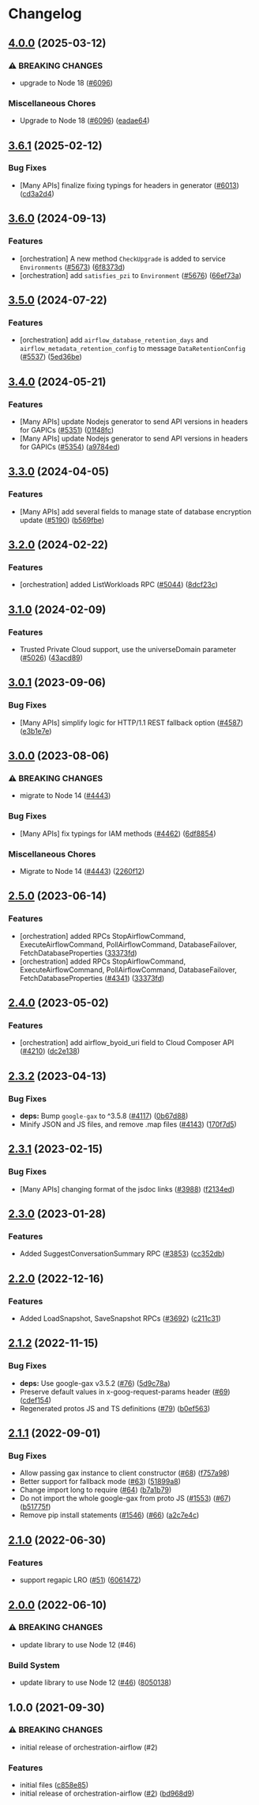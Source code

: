 # Changelog

## [4.0.0](https://github.com/googleapis/google-cloud-node/compare/orchestration-airflow-v3.6.1...orchestration-airflow-v4.0.0) (2025-03-12)


### ⚠ BREAKING CHANGES

* upgrade to Node 18 ([#6096](https://github.com/googleapis/google-cloud-node/issues/6096))

### Miscellaneous Chores

* Upgrade to Node 18 ([#6096](https://github.com/googleapis/google-cloud-node/issues/6096)) ([eadae64](https://github.com/googleapis/google-cloud-node/commit/eadae64d54e07aa2c65097ea52e65008d4e87436))

## [3.6.1](https://github.com/googleapis/google-cloud-node/compare/orchestration-airflow-v3.6.0...orchestration-airflow-v3.6.1) (2025-02-12)


### Bug Fixes

* [Many APIs] finalize fixing typings for headers in generator ([#6013](https://github.com/googleapis/google-cloud-node/issues/6013)) ([cd3a2d4](https://github.com/googleapis/google-cloud-node/commit/cd3a2d44fc7a9b3798346162ba19df1c748fba58))

## [3.6.0](https://github.com/googleapis/google-cloud-node/compare/orchestration-airflow-v3.5.0...orchestration-airflow-v3.6.0) (2024-09-13)


### Features

* [orchestration] A new method `CheckUpgrade` is added to service `Environments` ([#5673](https://github.com/googleapis/google-cloud-node/issues/5673)) ([6f8373d](https://github.com/googleapis/google-cloud-node/commit/6f8373d0d04cda5593be12b8cc192a4447cdeb08))
* [orchestration] add `satisfies_pzi` to `Environment` ([#5676](https://github.com/googleapis/google-cloud-node/issues/5676)) ([66ef73a](https://github.com/googleapis/google-cloud-node/commit/66ef73a560ba5566d263c99ce3940f2f7f2f4a82))

## [3.5.0](https://github.com/googleapis/google-cloud-node/compare/orchestration-airflow-v3.4.0...orchestration-airflow-v3.5.0) (2024-07-22)


### Features

* [orchestration] add `airflow_database_retention_days` and `airflow_metadata_retention_config` to message `DataRetentionConfig` ([#5537](https://github.com/googleapis/google-cloud-node/issues/5537)) ([5ed36be](https://github.com/googleapis/google-cloud-node/commit/5ed36be19d66d18562c6a41441558cba4d84aa5f))

## [3.4.0](https://github.com/googleapis/google-cloud-node/compare/orchestration-airflow-v3.3.0...orchestration-airflow-v3.4.0) (2024-05-21)


### Features

* [Many APIs] update Nodejs generator to send API versions in headers for GAPICs ([#5351](https://github.com/googleapis/google-cloud-node/issues/5351)) ([01f48fc](https://github.com/googleapis/google-cloud-node/commit/01f48fce63ec4ddf801d59ee2b8c0db9f6fb8372))
* [Many APIs] update Nodejs generator to send API versions in headers for GAPICs ([#5354](https://github.com/googleapis/google-cloud-node/issues/5354)) ([a9784ed](https://github.com/googleapis/google-cloud-node/commit/a9784ed3db6ee96d171762308bbbcd57390b6866))

## [3.3.0](https://github.com/googleapis/google-cloud-node/compare/orchestration-airflow-v3.2.0...orchestration-airflow-v3.3.0) (2024-04-05)


### Features

* [Many APIs] add several fields to manage state of database encryption update ([#5190](https://github.com/googleapis/google-cloud-node/issues/5190)) ([b569fbe](https://github.com/googleapis/google-cloud-node/commit/b569fbe1472d0fd71c1bfb58d0b1661814ac5727))

## [3.2.0](https://github.com/googleapis/google-cloud-node/compare/orchestration-airflow-v3.1.0...orchestration-airflow-v3.2.0) (2024-02-22)


### Features

* [orchestration] added ListWorkloads RPC ([#5044](https://github.com/googleapis/google-cloud-node/issues/5044)) ([8dcf23c](https://github.com/googleapis/google-cloud-node/commit/8dcf23c3f9d4ec94d4effd46eb2551568c029598))

## [3.1.0](https://github.com/googleapis/google-cloud-node/compare/orchestration-airflow-v3.0.1...orchestration-airflow-v3.1.0) (2024-02-09)


### Features

* Trusted Private Cloud support, use the universeDomain parameter  ([#5026](https://github.com/googleapis/google-cloud-node/issues/5026)) ([43acd89](https://github.com/googleapis/google-cloud-node/commit/43acd893e6c428f219d62f0c4264e4db78b99f99))

## [3.0.1](https://github.com/googleapis/google-cloud-node/compare/orchestration-airflow-v3.0.0...orchestration-airflow-v3.0.1) (2023-09-06)


### Bug Fixes

* [Many APIs] simplify logic for HTTP/1.1 REST fallback option ([#4587](https://github.com/googleapis/google-cloud-node/issues/4587)) ([e3b1e7e](https://github.com/googleapis/google-cloud-node/commit/e3b1e7e46d666abb4df28c3cd69e97c08b88445a))

## [3.0.0](https://github.com/googleapis/google-cloud-node/compare/orchestration-airflow-v2.5.0...orchestration-airflow-v3.0.0) (2023-08-06)


### ⚠ BREAKING CHANGES

* migrate to Node 14 ([#4443](https://github.com/googleapis/google-cloud-node/issues/4443))

### Bug Fixes

* [Many APIs] fix typings for IAM methods ([#4462](https://github.com/googleapis/google-cloud-node/issues/4462)) ([6df8854](https://github.com/googleapis/google-cloud-node/commit/6df8854fdfbf62e6374f79d785f142b2f2e6cfae))


### Miscellaneous Chores

* Migrate to Node 14 ([#4443](https://github.com/googleapis/google-cloud-node/issues/4443)) ([2260f12](https://github.com/googleapis/google-cloud-node/commit/2260f12543d171bda95345e53475f5f0fdc45770))

## [2.5.0](https://github.com/googleapis/google-cloud-node/compare/orchestration-airflow-v2.4.0...orchestration-airflow-v2.5.0) (2023-06-14)


### Features

* [orchestration] added RPCs StopAirflowCommand, ExecuteAirflowCommand, PollAirflowCommand, DatabaseFailover, FetchDatabaseProperties ([33373fd](https://github.com/googleapis/google-cloud-node/commit/33373fd503fd476ed5d5a6ced1e48d86dc0459e1))
* [orchestration] added RPCs StopAirflowCommand, ExecuteAirflowCommand, PollAirflowCommand, DatabaseFailover, FetchDatabaseProperties ([#4341](https://github.com/googleapis/google-cloud-node/issues/4341)) ([33373fd](https://github.com/googleapis/google-cloud-node/commit/33373fd503fd476ed5d5a6ced1e48d86dc0459e1))

## [2.4.0](https://github.com/googleapis/google-cloud-node/compare/orchestration-airflow-v2.3.2...orchestration-airflow-v2.4.0) (2023-05-02)


### Features

* [orchestration] add airflow_byoid_uri field to Cloud Composer API ([#4210](https://github.com/googleapis/google-cloud-node/issues/4210)) ([dc2e138](https://github.com/googleapis/google-cloud-node/commit/dc2e138872f7fd7dab8c3e626452b15e20459bd4))

## [2.3.2](https://github.com/googleapis/google-cloud-node/compare/orchestration-airflow-v2.3.1...orchestration-airflow-v2.3.2) (2023-04-13)


### Bug Fixes

* **deps:** Bump `google-gax` to ^3.5.8 ([#4117](https://github.com/googleapis/google-cloud-node/issues/4117)) ([0b67d88](https://github.com/googleapis/google-cloud-node/commit/0b67d883963643ce1b4f6d2ccd3e8d37adf6e029))
* Minify JSON and JS files, and remove .map files ([#4143](https://github.com/googleapis/google-cloud-node/issues/4143)) ([170f7d5](https://github.com/googleapis/google-cloud-node/commit/170f7d57b8fd344d182a8e758867b8124722eebc))

## [2.3.1](https://github.com/googleapis/google-cloud-node/compare/orchestration-airflow-v2.3.0...orchestration-airflow-v2.3.1) (2023-02-15)


### Bug Fixes

* [Many APIs] changing format of the jsdoc links ([#3988](https://github.com/googleapis/google-cloud-node/issues/3988)) ([f2134ed](https://github.com/googleapis/google-cloud-node/commit/f2134ed5f166a3bb7dd0bed556700f0b0fd9756a))

## [2.3.0](https://github.com/googleapis/google-cloud-node/compare/orchestration-airflow-v2.2.0...orchestration-airflow-v2.3.0) (2023-01-28)


### Features

* Added SuggestConversationSummary RPC ([#3853](https://github.com/googleapis/google-cloud-node/issues/3853)) ([cc352db](https://github.com/googleapis/google-cloud-node/commit/cc352db97f3bd8925bf1a7631a0ae64ff976fa4e))

## [2.2.0](https://github.com/googleapis/google-cloud-node/compare/orchestration-airflow-v2.1.2...orchestration-airflow-v2.2.0) (2022-12-16)


### Features

* Added LoadSnapshot, SaveSnapshot RPCs ([#3692](https://github.com/googleapis/google-cloud-node/issues/3692)) ([c211c31](https://github.com/googleapis/google-cloud-node/commit/c211c3180be88d18d363d420a2d4354eebe5ef6a))

## [2.1.2](https://github.com/googleapis/nodejs-orchestration-airflow/compare/v2.1.1...v2.1.2) (2022-11-15)


### Bug Fixes

* **deps:** Use google-gax v3.5.2 ([#76](https://github.com/googleapis/nodejs-orchestration-airflow/issues/76)) ([5d9c78a](https://github.com/googleapis/nodejs-orchestration-airflow/commit/5d9c78a81d9ae07244f696ac7a9d211964fd62b2))
* Preserve default values in x-goog-request-params header ([#69](https://github.com/googleapis/nodejs-orchestration-airflow/issues/69)) ([cdef154](https://github.com/googleapis/nodejs-orchestration-airflow/commit/cdef154d8a51c446cdc16b61660f18e6123b8168))
* Regenerated protos JS and TS definitions ([#79](https://github.com/googleapis/nodejs-orchestration-airflow/issues/79)) ([b0ef563](https://github.com/googleapis/nodejs-orchestration-airflow/commit/b0ef56303b2e61a7a1a8fb505916682631e8beec))

## [2.1.1](https://github.com/googleapis/nodejs-orchestration-airflow/compare/v2.1.0...v2.1.1) (2022-09-01)


### Bug Fixes

* Allow passing gax instance to client constructor ([#68](https://github.com/googleapis/nodejs-orchestration-airflow/issues/68)) ([f757a98](https://github.com/googleapis/nodejs-orchestration-airflow/commit/f757a988851df8a5ebb47c77625a4a2ced3e5e02))
* Better support for fallback mode ([#63](https://github.com/googleapis/nodejs-orchestration-airflow/issues/63)) ([51899a8](https://github.com/googleapis/nodejs-orchestration-airflow/commit/51899a81a2556081ab6b6c7f3b2ab141e16a636a))
* Change import long to require ([#64](https://github.com/googleapis/nodejs-orchestration-airflow/issues/64)) ([b7a1b79](https://github.com/googleapis/nodejs-orchestration-airflow/commit/b7a1b794912552bd33fe7cd341eec6a48ce11676))
* Do not import the whole google-gax from proto JS ([#1553](https://github.com/googleapis/nodejs-orchestration-airflow/issues/1553)) ([#67](https://github.com/googleapis/nodejs-orchestration-airflow/issues/67)) ([b51775f](https://github.com/googleapis/nodejs-orchestration-airflow/commit/b51775fdbf36544855469c0b5773611826f4a197))
* Remove pip install statements ([#1546](https://github.com/googleapis/nodejs-orchestration-airflow/issues/1546)) ([#66](https://github.com/googleapis/nodejs-orchestration-airflow/issues/66)) ([a2c7e4c](https://github.com/googleapis/nodejs-orchestration-airflow/commit/a2c7e4c221aaed03b13d83e50ff4e94de56bd876))

## [2.1.0](https://github.com/googleapis/nodejs-orchestration-airflow/compare/v2.0.0...v2.1.0) (2022-06-30)


### Features

* support regapic LRO ([#51](https://github.com/googleapis/nodejs-orchestration-airflow/issues/51)) ([6061472](https://github.com/googleapis/nodejs-orchestration-airflow/commit/60614729ab1fbc7885d2b07baff89cb8e052d2fa))

## [2.0.0](https://github.com/googleapis/nodejs-orchestration-airflow/compare/v1.0.0...v2.0.0) (2022-06-10)


### ⚠ BREAKING CHANGES

* update library to use Node 12 (#46)

### Build System

* update library to use Node 12 ([#46](https://github.com/googleapis/nodejs-orchestration-airflow/issues/46)) ([8050138](https://github.com/googleapis/nodejs-orchestration-airflow/commit/8050138459f45ca557dee0a38ecc82962c4b8da2))

## 1.0.0 (2021-09-30)


### ⚠ BREAKING CHANGES

* initial release of orchestration-airflow (#2)

### Features

* initial files ([c858e85](https://www.github.com/googleapis/nodejs-orchestration-airflow/commit/c858e85019906ff6741aa1e3033c50050305798c))
* initial release of orchestration-airflow ([#2](https://www.github.com/googleapis/nodejs-orchestration-airflow/issues/2)) ([bd968d9](https://www.github.com/googleapis/nodejs-orchestration-airflow/commit/bd968d975db183f98c476bc208cae47d37593d54))
